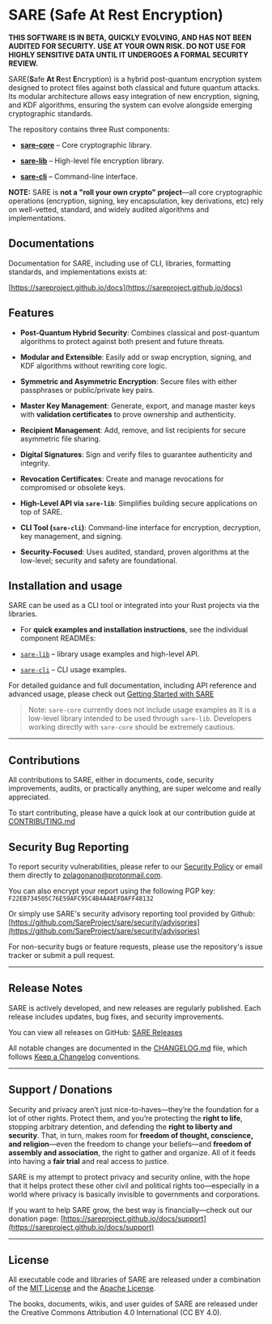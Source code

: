 # SARE (Safe At Rest Encryption)

**THIS SOFTWARE IS IN BETA, QUICKLY EVOLVING, AND HAS NOT BEEN AUDITED FOR SECURITY.**
**USE AT YOUR OWN RISK. DO NOT USE FOR HIGHLY SENSITIVE DATA UNTIL IT UNDERGOES A FORMAL SECURITY REVIEW.**

SARE(**S**afe **At** **R**est **E**ncryption) is a hybrid post-quantum encryption system designed to protect files against both classical and future quantum attacks. Its modular architecture allows easy integration of new encryption, signing, and KDF algorithms, ensuring the system can evolve alongside emerging cryptographic standards.

The repository contains three Rust components:

- [**sare-core**](https://github.com/SareProject/sare/blob/main/sare-core) – Core cryptographic library.
    
- [**sare-lib**](https://github.com/SareProject/sare/blob/main/sare-lib) – High-level file encryption library.
    
- [**sare-cli**](https://github.com/SareProject/sare/blob/main/sare-cli) – Command-line interface.
    

**NOTE:** SARE is **not a "roll your own crypto" project**—all core cryptographic operations (encryption, signing, key encapsulation, key derivations, etc) rely on well-vetted, standard, and widely audited algorithms and implementations.

## Documentations

Documentation for SARE, including use of CLI, libraries, formatting standards, and implementations exists at:

[https://sareproject.github.io/docs](https://sareproject.github.io/docs)

## Features

- **Post-Quantum Hybrid Security**: Combines classical and post-quantum algorithms to protect against both present and future threats.

- **Modular and Extensible**: Easily add or swap encryption, signing, and KDF algorithms without rewriting core logic.

- **Symmetric and Asymmetric Encryption**: Secure files with either passphrases or public/private key pairs.

- **Master Key Management**: Generate, export, and manage master keys with **validation certificates** to prove ownership and authenticity.

- **Recipient Management**: Add, remove, and list recipients for secure asymmetric file sharing.

- **Digital Signatures**: Sign and verify files to guarantee authenticity and integrity.

- **Revocation Certificates**: Create and manage revocations for compromised or obsolete keys.

- **High-Level API via `sare-lib`**: Simplifies building secure applications on top of SARE.

- **CLI Tool (`sare-cli`)**: Command-line interface for encryption, decryption, key management, and signing.

- **Security-Focused**: Uses audited, standard, proven algorithms at the low-level; security and safety are foundational.

## Installation and usage

SARE can be used as a CLI tool or integrated into your Rust projects via the libraries.

* For **quick examples and installation instructions**, see the individual component READMEs:

* [`sare-lib`](https://github.com/SareProject/sare/tree/main/sare-lib) – library usage examples and high-level API.

* [`sare-cli`](https://github.com/SareProject/sare/tree/main/sare-cli) – CLI usage examples.


For detailed guidance and full documentation, including API reference and advanced usage, please check out [Getting Started with SARE](https://sareproject.github.io/docs/getting-started/installation.html)

> Note: `sare-core` currently does not include usage examples as it is a low-level library intended to be used through `sare-lib`. Developers working directly with `sare-core` should be extremely cautious.

----
## Contributions

All contributions to SARE, either in documents, code, security improvements, audits, or practically anything, are super welcome and really appreciated.

To start contributing, please have a quick look at our contribution guide at [CONTRIBUTING.md](CONTRIBUTING.md)

## Security Bug Reporting

To report security vulnerabilities, please refer to our [Security Policy](https://github.com/SareProject/sare/security/policy) or email them directly to [zolagonano@protonmail.com](mailto:zolagonano@protonmail.com).

You can also encrypt your report using the following PGP key:  
`F22EB734505C76E59AFC95C4B4A4AEFDAFF48132`

Or simply use SARE's security advisory reporting tool provided by Github: [https://github.com/SareProject/sare/security/advisories](https://github.com/SareProject/sare/security/advisories)

For non-security bugs or feature requests, please use the repository's issue tracker or submit a pull request.

---
## Release Notes

SARE is actively developed, and new releases are regularly published. Each release includes updates, bug fixes, and security improvements.

You can view all releases on GitHub: [SARE Releases](https://github.com/SareProject/sare/releases)

All notable changes are documented in the [CHANGELOG.md](CHANGELOG.md) file, which follows [Keep a Changelog](https://keepachangelog.com/en/1.0.0/) conventions.

---
## Support / Donations

Security and privacy aren’t just nice-to-haves—they’re the foundation for a lot of other rights. Protect them, and you’re protecting the **right to life**, stopping arbitrary detention, and defending the **right to liberty and security**. That, in turn, makes room for **freedom of thought, conscience, and religion**—even the freedom to change your beliefs—and **freedom of assembly and association**, the right to gather and organize. All of it feeds into having a **fair trial** and real access to justice.

SARE is my attempt to protect privacy and security online, with the hope that it helps protect these other civil and political rights too—especially in a world where privacy is basically invisible to governments and corporations.

If you want to help SARE grow, the best way is financially—check out our donation page: [https://sareproject.github.io/docs/support](https://sareproject.github.io/docs/support)

---
## License

All executable code and libraries of SARE are released under a combination of the [MIT License](LICENSE-MIT) and the [Apache License](LICENSE-APACHE).

The books, documents, wikis, and user guides of SARE are released under the Creative Commons Attribution 4.0 International (CC BY 4.0).

